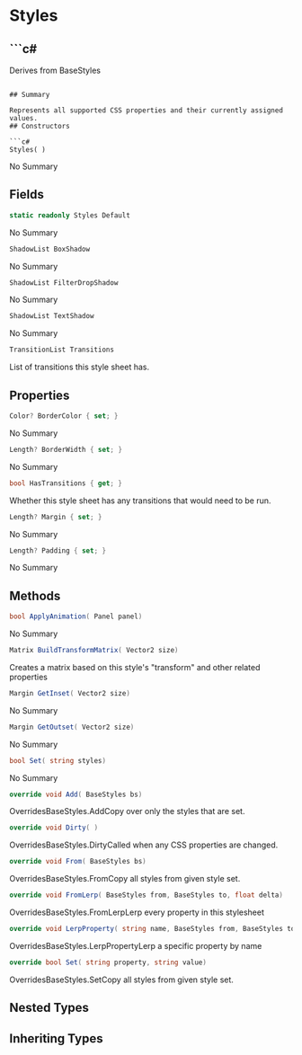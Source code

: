 # Styles

## ```c#
Derives from BaseStyles
```

## Summary

Represents all supported CSS properties and their currently assigned values.
## Constructors

```c#
Styles( ) 
```
No Summary
## Fields

```c#
static readonly Styles Default
```
No Summary
```c#
ShadowList BoxShadow
```
No Summary
```c#
ShadowList FilterDropShadow
```
No Summary
```c#
ShadowList TextShadow
```
No Summary
```c#
TransitionList Transitions
```
List of transitions this style sheet has.
## Properties

```c#
Color? BorderColor { set; } 
```
No Summary
```c#
Length? BorderWidth { set; } 
```
No Summary
```c#
bool HasTransitions { get; } 
```
Whether this style sheet has any transitions that would need to be run.
```c#
Length? Margin { set; } 
```
No Summary
```c#
Length? Padding { set; } 
```
No Summary
## Methods

```c#
bool ApplyAnimation( Panel panel) 
```
No Summary
```c#
Matrix BuildTransformMatrix( Vector2 size) 
```
Creates a matrix based on this style's "transform" and other related properties
```c#
Margin GetInset( Vector2 size) 
```
No Summary
```c#
Margin GetOutset( Vector2 size) 
```
No Summary
```c#
bool Set( string styles) 
```
No Summary
```c#
override void Add( BaseStyles bs) 
```
OverridesBaseStyles.AddCopy over only the styles that are set.
```c#
override void Dirty( ) 
```
OverridesBaseStyles.DirtyCalled when any CSS properties are changed.
```c#
override void From( BaseStyles bs) 
```
OverridesBaseStyles.FromCopy all styles from given style set.
```c#
override void FromLerp( BaseStyles from, BaseStyles to, float delta) 
```
OverridesBaseStyles.FromLerpLerp every property in this stylesheet
```c#
override void LerpProperty( string name, BaseStyles from, BaseStyles to, float delta) 
```
OverridesBaseStyles.LerpPropertyLerp a specific property by name
```c#
override bool Set( string property, string value) 
```
OverridesBaseStyles.SetCopy all styles from given style set.
## Nested Types

## Inheriting Types


